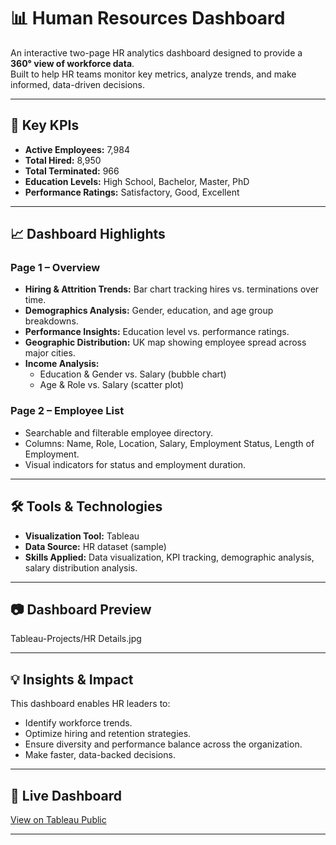 # 📊 Human Resources Dashboard

An interactive two-page HR analytics dashboard designed to provide a **360° view of workforce data**.  
Built to help HR teams monitor key metrics, analyze trends, and make informed, data-driven decisions.

---

## 🚀 Key KPIs
- **Active Employees:** 7,984  
- **Total Hired:** 8,950  
- **Total Terminated:** 966   
- **Education Levels:** High School, Bachelor, Master, PhD  
- **Performance Ratings:** Satisfactory, Good, Excellent  

---

## 📈 Dashboard Highlights

### **Page 1 – Overview**
- **Hiring & Attrition Trends:** Bar chart tracking hires vs. terminations over time.
- **Demographics Analysis:** Gender, education, and age group breakdowns.
- **Performance Insights:** Education level vs. performance ratings.
- **Geographic Distribution:** UK map showing employee spread across major cities.
- **Income Analysis:**
  - Education & Gender vs. Salary (bubble chart)
  - Age & Role vs. Salary (scatter plot)

### **Page 2 – Employee List**
- Searchable and filterable employee directory.
- Columns: Name, Role, Location, Salary, Employment Status, Length of Employment.
- Visual indicators for status and employment duration.

---

## 🛠 Tools & Technologies
- **Visualization Tool:** Tableau  
- **Data Source:** HR dataset (sample)  
- **Skills Applied:** Data visualization, KPI tracking, demographic analysis, salary distribution analysis.

---

## 📷 Dashboard Preview  
Tableau-Projects/HR Details.jpg

  

---

## 💡 Insights & Impact
This dashboard enables HR leaders to:
- Identify workforce trends.
- Optimize hiring and retention strategies.
- Ensure diversity and performance balance across the organization.
- Make faster, data-backed decisions.

---

## 🔗 Live Dashboard
[View on Tableau Public](https://public.tableau.com/views/HR-Project-Dashboard/HRSummary?:language=en-US&:sid=&:redirect=auth&:display_count=n&:origin=viz_share_link)

---
